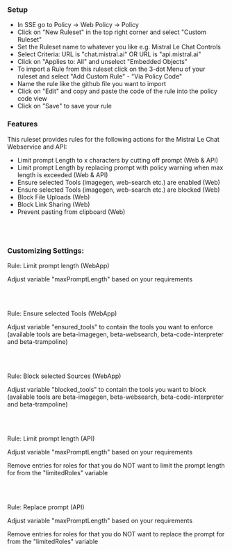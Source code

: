 ### Setup

- In SSE go to Policy -> Web Policy -> Policy
- Click on "New Ruleset" in the top right corner and select "Custom Ruleset"
- Set the Ruleset name to whatever you like e.g. Mistral Le Chat Controls
- Select Criteria:
  URL is "chat.mistral.ai"
  OR
  URL is "api.mistral.ai"
- Click on "Applies to: All" and unselect "Embedded Objects"
- To import a Rule from this ruleset click on the 3-dot Menu of your ruleset and select "Add Custom Rule" - "Via Policy Code"
- Name the rule like the github file you want to import
- Click on "Edit" and copy and paste the code of the rule into the policy code view
- Click on "Save" to save your rule
  
### Features

This ruleset provides rules for the following actions for the Mistral Le Chat Webservice and API:

- Limit prompt Length to x characters by cutting off prompt (Web & API)
- Limit prompt Length by replacing prompt with policy warning when max length is exceeded (Web & API)
- Ensure selected Tools (imagegen, web-search etc.) are enabled (Web)
- Ensure selected Tools (imagegen, web-search etc.) are blocked (Web)
- Block File Uploads (Web)
- Block Link Sharing (Web)
- Prevent pasting from clipboard (Web)

<br/><br/>


### Customizing Settings:

Rule: Limit prompt length (WebApp)

Adjust variable "maxPromptLength" based on your requirements

<br/><br/>

Rule: Ensure selected Tools (WebApp)

Adjust variable "ensured_tools" to contain the tools you want to enforce (available tools are beta-imagegen, beta-websearch, beta-code-interpreter and beta-trampoline)

<br/><br/>

Rule: Block selected Sources (WebApp)

Adjust variable "blocked_tools" to contain the tools you want to block (available tools are beta-imagegen, beta-websearch, beta-code-interpreter and beta-trampoline)

<br/><br/>

Rule: Limit prompt length (API)

Adjust variable "maxPromptLength" based on your requirements

Remove entries for roles for that you do NOT want to limit the prompt length for from the "limitedRoles" variable

<br/><br/>

Rule: Replace prompt (API)

Adjust variable "maxPromptLength" based on your requirements

Remove entries for roles for that you do NOT want to replace the prompt for from the "limitedRoles" variable

